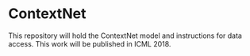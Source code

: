# ContextNet
This repository will hold the ContextNet model and instructions for data access. This work will be published in ICML 2018.
